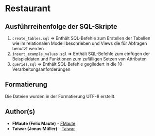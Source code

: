 # Restaurant

## Ausführreihenfolge der SQL-Skripte

1. `create_tables.sql` => Enthält SQL-Befehle zum Erstellen der Tabellen wie im relationalen Modell beschrieben und Views die für Abfragen benutzt werden
2. `insert_example_values.sql` => Enthält SQL-Befehle zum einfügen der Beispieldaten und Funktionen zum zufälligen Setzen von Attributen
3. `queries.sql` => Enthält SQL-Befehle gegliedert in die 10 Verarbeitungsanforderungen

## Formatierung
Die Dateien wurden in der Formatierung UTF-8 erstellt.

## Author(s)


* **FMaute (Felix Maute)** - [FMaute](https://github.com/maudeees)
* **Taiwar (Jonas Müller)** - [Taiwar](https://github.com/Taiwar)

